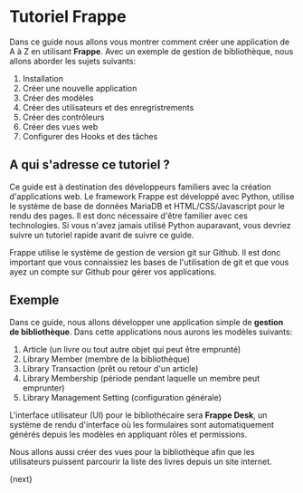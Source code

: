 <!-- add-breadcrumbs -->
# Tutoriel Frappe

Dans ce guide nous allons vous montrer comment créer une application de A à Z en utilisant **Frappe**. Avec un
exemple de gestion de bibliothèque, nous allons aborder les sujets suivants:

1. Installation
1. Créer une nouvelle application
1. Créer des modèles
1. Créer des utilisateurs et des enregristrements
1. Créer des contrôleurs
1. Créer des vues web
1. Configurer des Hooks et des tâches

## A qui s'adresse ce tutoriel ?

Ce guide est à destination des développeurs familiers avec la création d'applications web. Le framework Frappe est développé
avec Python, utilise le système de base de données MariaDB et HTML/CSS/Javascript pour le rendu des pages.
Il est donc nécessaire d'être familier avec ces technologies. Si vous n'avez jamais utilisé Python auparavant, vous devriez
suivre un tutoriel rapide avant de suivre ce guide.

Frappe utilise le système de gestion de version git sur Github. Il est donc important que vous connaissiez les bases de
l'utilisation de git et que vous ayez un compte sur Github pour gérer vos applications.

## Exemple

Dans ce guide, nous allons développer une application simple de **gestion de bibliothèque**. Dans cette applications nous aurons
les modèles suivants:

1. Article (un livre ou tout autre objet qui peut être emprunté)
1. Library Member (membre de la bibliothèque)
1. Library Transaction (prêt ou retour d'un article)
1. Library Membership (période pendant laquelle un membre peut emprunter)
1. Library Management Setting (configuration générale)

L'interface utilisateur (UI) pour le bibliothécaire sera **Frappe Desk**, un système de rendu d'interface où les formulaires sont
automatiquement générés depuis les modèles en appliquant rôles et permissions.

Nous allons aussi créer des vues pour la bibliothèque afin que les utilisateurs puissent parcourir la liste des livres depuis un site internet.

{next}
